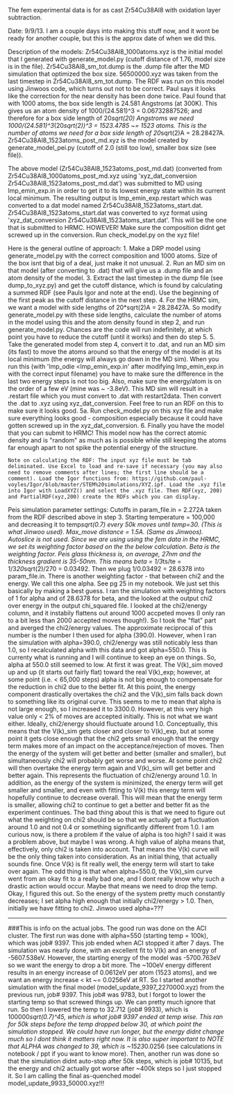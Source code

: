The fem experimental data is for as cast Zr54Cu38Al8 with oxidation layer subtraction. 

Date: 9/9/13. I am a couple days into making this stuff now, and it wont be ready for another couple, but this is the approx date of when we did this.


Description of the models:
Zr54Cu38Al8_1000atoms.xyz is the initial model that I generated with generate_model.py (cutoff distance of 1.76, model size is in the file).
Zr54Cu38Al8_sm_tot.dump is the .dump file after the MD simulation that optimized the box size.
56500000.xyz was taken from the last timestep in Zr54Cu38Al8_sm_tot.dump. The RDF was run on this model using Jinwoos code, which turns out not to be correct. Paul says it looks like the correction for the near density has been done twice.
Paul found that with 1000 atoms, the box side length is 24.581 Angstroms (at 300K). This gives us an atom density of 1000/(24.581)^3 = 0.06732887526; and therefore for a box side length of 20*sqrt(20) Angstroms we need 1000/(24.581)^3*(20*sqrt(2))^3 = 1523.4785 ~= 1523 atoms. This is the number of atoms we need for a box side length of 20*sqrt(2)A = 28.28427A.
Zr54Cu38Al8_1523atoms_post_md.xyz is the model created by generate_model_pei.py (cutoff of 2.0 (still too low), smaller box size (see file)).

The above model (Zr54Cu38Al8_1523atoms_post_md.dat) (converted from Zr54Cu38Al8_1000atoms_post_md.xyz using 'xyz_dat_conversion Zr54Cu38Al8_1523atoms_post_md.dat') was submitted to MD using lmp_emin_exp.in in order to get it to its lowest energy state within its current local minimum. The resulting output is lmp_emin_exp.restart which was converted to a dat model named Zr54Cu38Al8_1523atoms_start.dat.
Zr54Cu38Al8_1523atoms_start.dat was converted to xyz format using 'xyz_dat_conversion Zr54Cu38Al8_1523atoms_start.dat'. This will be the one that is submitted to HRMC. HOWEVER! Make sure the composition didnt get screwed up in the conversion. Run check_model.py on the xyz file!


Here is the general outline of approach:
    1. Make a DRP model using generate_model.py with the correct composition and 1000 atoms. Size of the box isnt that big of a deal, just make it not unusual. 
    2. Run an MD sim on that model (after converting to .dat) that will give us a .dump file and an atom density of the model.
    3. Extract the last timestep in the dump file (see dump_to_xyz.py) and get the cutoff distance, which is found by calculating a summed RDF (see Pauls Igor and note at the end). Use the beginning of the first peak as the cutoff distance in the next step.
    4. For the HRMC sim, we want a model with side lengths of 20*sqrt(2)A = 28.28427A. So modify generate_model.py with these side lengths, calculate the number of atoms in the model using this and the atom density found in step 2, and run generate_model.py. Chances are the code will run indefinitely, at which point you have to reduce the cutoff (until it works) and then do step 5.
    5. Take the generated model from step 4, convert it to .dat, and run an MD sim (its fast) to move the atoms around so that the energy of the model is at its local minimum (the energy will always go down in the MD sim). When you run this (with 'lmp_odie <lmp_emin_exp.in' after modifying lmp_emin_exp.in with the correct input filename) you have to make sure the difference in the last two energy steps is not too big. Also, make sure the energy/atom is on the order of a few eV (mine was ~ -3.8eV). This MD sim will result in a .restart file which you must convert to .dat with restart2data. Then convert the .dat to .xyz using xyz_dat_conversion. Feel free to run an RDF on this to make sure it looks good.
    5a. Run check_model.py on this xyz file and make sure everything looks good - composition especially because it could have gotten screwed up in the xyz_dat_conversion.
    6. Finally you have the model that you can submit to HRMC! This model now has the correct atomic density and is "random" as much as is possible while still keeping the atoms far enough apart to not spike the potential energy of the structure.


    Note on calculating the RDF: The input xyz file must be tab deliminated. Use Excel to load and re-save if necessary (you may also need to remove comments after lines; the first line should be a comment). Load the Igor functions from: https://github.com/paul-voyles/Igor/blob/master/STEM%20simulations/XYZ.ipf. Load the .xyz file into Igor with LoadXYZ() and select the .xyz file. Then RDF(xyz, 200) and PartialRDF(xyz,200) create the RDFs which you can display.



Peis simulation parameter settings:
Cutoffs in param_file.in = 2.272A taken from the RDF described above in step 3.
Starting temperature = 100,000 and decreasing it to temp*sqrt(0.7) every 50k moves until temp=30. (This is what Jinwoo used).
Max_move distance = 1.5A. (Same as Jinwoos).
Autoslice is not used.
Since we are using using the fem data in the HRMC, we set its weighting factor based on the the below calculation. Beta is the weighting factor.
Peis glass thickness is, on average, 27nm and the thickness gradient is 35-50nm. This means beta = 1/3*ts/te = 1/3*20*sqrt(2)/270 = 0.03492. Then we plug 1/0.03492 = 28.6378 into param_file.in.
There is another weighting factor - that between chi2 and the energy. We call this one alpha. See pg 25 in my notebook. We just set this basically by making a best guess. I ran the simulation with weighting factors of 1 for alpha and of 28.6378 for beta, and the looked at the output chi2 over energy in the output chi_squared file. I looked at the chi2/energy column, and it instabily flattens out around 1000 accpeted moves (I only ran to a bit less than 2000 accepted moves though!). So I took the "flat" part and averged the chi2/energy values. The approximate reciprocal of this number is the number I then used for alpha (390.0). However, when I ran the simulation with alpha=390.0, chi2/energy was still noticably less than 1.0, so I recalculated alpha with this data and got alpha=550.0. This is currenty what is running and I will continue to keep an eye on things.
So, alpha at 550.0 still seemed to low. At first it was great. The V(k)_sim moved up and up (it starts out fairly flat) toward the real V(k)_exp; however, at some point (i.e. < 65,000 steps) alpha is not big enough to compensate for the reduction in chi2 due to the better fit. At this point, the energy component drastically overtakes the chi2 and the V(k)_sim falls back down to something like its original curve. This seems to me to mean that alpha is not large enough, so I increased it to 3300.0. However, at this very high value only < 2% of moves are accepted initially. This is not what we want either.
Ideally, chi2/energy should fluctuate around 1.0. Conceptually, this means that the V(k)_sim gets closer and closer to V(k)_exp, but at some point it gets close enough that the chi2 gets small enough that the energy term makes more of an impact on the acceptance/rejection of moves. Then the energy of the system will get better and better (smaller and smaller), but simultaneously chi2 will probably get worse and worse. At some point chi2 will then overtake the energy term again and V(k)_sim will get better and better again. This represents the fluctuation of chi2/energy around 1.0. In addition, as the energy of the system is minimized, the energy term will get smaller and smaller, and even with fitting to V(k) this energy term will hopefully continue to decrease overall. This will mean that the energy term is smaller, allowing chi2 to continue to get a better and better fit as the experiment continues.
The bad thing about this is that we need to figure out what the weighting on chi2 should be so that we actually get a fluctuation around 1.0 and not 0.4 or something significantly different from 1.0. I am curious now, is there a problem if the value of alpha is too high? I said it was a problem above, but maybe I was wrong. A high value of alpha means that, effectively, only chi2 is taken into account. That means the V(k) curve will be the only thing taken into consideration. As an initial thing, that actually sounds fine. Once V(k) is fit really well, the energy term will start to take over again.
The odd thing is that when alpha=550.0, the V(k)_sim curve went from an okay fit to a really bad one, and I dont really know why such a drastic action would occur. Maybe that means we need to drop the temp. Okay, I figured this out. So the energy of the system pretty much constantly decreases; I set alpha high enough that initially chi2/energy > 1.0. Then, initially we have fitting to chi2.
Jinwoo used alpha=???


--------------------------------------------------------

###This is info on the actual jobs.
The good run was done on the ACI cluster. The first run was done with alpha=550 (starting temp = 100k), which was job# 9397. This job ended when ACI stopped it after 7 days. The simulation was nearly done, with an excellent fit to V(k) and an energy of -5607.538eV. However, the starting energy of the model was -5700.763eV so we want the energy to drop a bit more. The ~100eV energy different results in an energy increase of 0.0612eV per atom (1523 atoms), and we want an energy increase < kt ~= 0.0256eV at RT.
So I started another simulation with the final model (model_update_9397_2270000.xyz) from the previous run, job# 9397. This job# was 9783, but I forgot to lower the starting temp so that screwed things up. We can pretty much ignore that run. So then I lowered the temp to 32.712 (job# 9933), which is 100000*sqrt(0.7)^45, which is what job# 9397 ended at temp wise. This ran for 50k steps before the temp dropped below 30, at which point the simulation stopped. We could have run longer, but the energy didnt change much so I dont think it matters right now. It is also super important to NOTE that ALPHA was changed to 39, which is ~1523*0.0256 (see calculations in notebook / ppt if you want to know more). Then, another run was done so that the simulation didnt auto-stop after 50k steps, which is job# 10135, but the energy and chi2 actually got worse after ~400k steps so I just stopped it.
So I am calling the final as-quenched model model_update_9933_50000.xyz!!!
